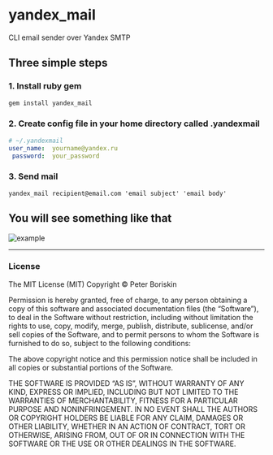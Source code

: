 # yandex_mail 
CLI email sender over Yandex SMTP

## Three simple steps
### 1. Install ruby gem

```ruby
gem install yandex_mail
```

### 2. Create config file in your home directory called .yandexmail

```yaml
# ~/.yandexmail
user_name:  yourname@yandex.ru
 password:  your_password

```
### 3. Send mail
```
yandex_mail recipient@email.com 'email subject' 'email body'
```

## You will see something like that
![example](http://imgr.es/37UH)













***
### License

The MIT License (MIT)
Copyright © Peter Boriskin

Permission is hereby granted, free of charge, to any person obtaining a copy
of this software and associated documentation files (the “Software”), to deal
in the Software without restriction, including without limitation the rights
to use, copy, modify, merge, publish, distribute, sublicense, and/or sell
copies of the Software, and to permit persons to whom the Software is
furnished to do so, subject to the following conditions:

The above copyright notice and this permission notice shall be included in
all copies or substantial portions of the Software.

THE SOFTWARE IS PROVIDED “AS IS”, WITHOUT WARRANTY OF ANY KIND, EXPRESS OR
IMPLIED, INCLUDING BUT NOT LIMITED TO THE WARRANTIES OF MERCHANTABILITY,
FITNESS FOR A PARTICULAR PURPOSE AND NONINFRINGEMENT. IN NO EVENT SHALL THE
AUTHORS OR COPYRIGHT HOLDERS BE LIABLE FOR ANY CLAIM, DAMAGES OR OTHER
LIABILITY, WHETHER IN AN ACTION OF CONTRACT, TORT OR OTHERWISE, ARISING FROM,
OUT OF OR IN CONNECTION WITH THE SOFTWARE OR THE USE OR OTHER DEALINGS IN
THE SOFTWARE.
